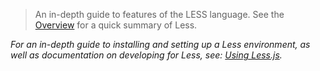 > An in-depth guide to features of the LESS language. See the [Overview](/#overview) for a quick summary of Less.

_For an in-depth guide to installing and setting up a Less environment, as well as documentation on developing for Less, see: [Using Less.js](/usage)._